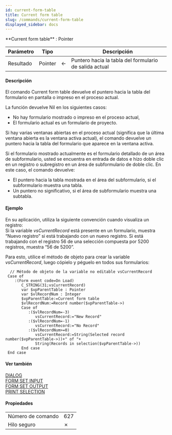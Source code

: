 ```yaml
---
id: current-form-table
title: Current form table
slug: /commands/current-form-table
displayed_sidebar: docs
---
```


<!--REF #_command_.Current form table.Syntax-->**Current form table**  : Pointer<!-- END REF-->
<!--REF #_command_.Current form table.Params-->
| Parámetro | Tipo |  | Descripción |
| --- | --- | --- | --- |
| Resultado | Pointer | &#8592; | Puntero hacia la tabla del formulario de salida actual |

<!-- END REF-->

#### Descripción 

<!--REF #_command_.Current form table.Summary-->El comando Current form table devuelve el puntero hacia la tabla del formulario en pantalla o impreso en el proceso actual.<!-- END REF-->

La función devuelve Nil en los siguientes casos:

* No hay formulario mostrado o impreso en el proceso actual,
* El formulario actual es un formulario de proyecto.

Si hay varias ventanas abiertas en el proceso actual (significa que la última ventana abierta es la ventana activa actual), el comando devuelve un puntero hacia la tabla del formulario que aparece en la ventana activa.

Si el formulario mostrado actualmente es el formulario detallado de un área de subformulario, usted se encuentra en entrada de datos e hizo doble clic en un registro o subregistro en un área de subformulario de doble clic. En este caso, el comando devuelve:

* El puntero hacia la tabla mostrada en el área del subformulario, si el subformulario muestra una tabla.
* Un puntero no significativo, si el área de subformulario muestra una subtabla.

#### Ejemplo 

En su aplicación, utiliza la siguiente convención cuando visualiza un registro:  
Si la variable *vsCurrentRecord* está presente en un formulario, muestra “Nuevo registro” si está trabajando con un nuevo registro. Si está trabajando con el registro 56 de una selección compuesta por 5200 registros, muestra “56 de 5200”.

Para esto, utilice el método de objeto para crear la variable *vsCurrentRecord*, luego cópielo y péguelo en todos sus formularios:

```4d
  // Método de objeto de la variable no editable vsCurrentRecord
 Case of
    :(Form event code=On Load)
       C_STRING(31;vsCurrentRecord)
       var $vpParentTable : Pointer
       var $vlRecordNum : Integer
       $vpParentTable:=Current form table
       $vlRecordNum:=Record number($vpParentTable->)
       Case of
          :($vlRecordNum=-3)
             vsCurrentRecord:="New Record"
          :($vlRecordNum=-1)
             vsCurrentRecord:="No Record"
          :($vlRecordNum>=0)
             vsCurrentRecord:=String(Selected record number($vpParentTable->))+" of "+
             String(Records in selection($vpParentTable->))
       End case
 End case
```

#### Ver también 

[DIALOG](../commands/dialog.md)  
[FORM SET INPUT](form-set-input.md)  
[FORM SET OUTPUT](form-set-output.md)  
[PRINT SELECTION](print-selection.md)  

#### Propiedades

|  |  |
| --- | --- |
| Número de comando | 627 |
| Hilo seguro | &cross; |


